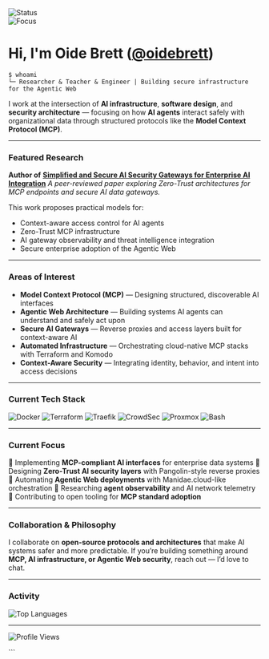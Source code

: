<!-- Profile Header -->
<div align="left">
  <img src="https://img.shields.io/badge/Status-Building%20the%20Agentic%20Web-blue?style=for-the-badge&logo=server" alt="Status"/>
</div>
<div align="left">
  <img src="https://img.shields.io/badge/Focus-Secure%20AI%20Integration-green?style=for-the-badge&logo=shield" alt="Focus"/>
</div>

# Hi, I'm Oide Brett ([@oidebrett](https://github.com/oidebrett))

```shell
$ whoami
└─ Researcher & Teacher & Engineer | Building secure infrastructure for the Agentic Web
````

I work at the intersection of **AI infrastructure**, **software design**, and **security architecture** —
focusing on how **AI agents** interact safely with organizational data through structured protocols like the **Model Context Protocol (MCP)**.

---

### Featured Research

**Author of**
**[Simplified and Secure AI Security Gateways for Enterprise AI Integration](https://arxiv.org/abs/2504.19997)**
*A peer-reviewed paper exploring Zero-Trust architectures for MCP endpoints and secure AI data gateways.*

This work proposes practical models for:

* Context-aware access control for AI agents
* Zero-Trust MCP infrastructure
* AI gateway observability and threat intelligence integration
* Secure enterprise adoption of the Agentic Web

---

### Areas of Interest

* **Model Context Protocol (MCP)** — Designing structured, discoverable AI interfaces
* **Agentic Web Architecture** — Building systems AI agents can understand and safely act upon
* **Secure AI Gateways** — Reverse proxies and access layers built for context-aware AI
* **Automated Infrastructure** — Orchestrating cloud-native MCP stacks with Terraform and Komodo
* **Context-Aware Security** — Integrating identity, behavior, and intent into access decisions

---

### Current Tech Stack

<div align="left">

![Docker](https://img.shields.io/badge/Docker-2496ED?style=for-the-badge\&logo=docker\&logoColor=white)
![Terraform](https://img.shields.io/badge/Terraform-844FBA?style=for-the-badge\&logo=terraform\&logoColor=white)
![Traefik](https://img.shields.io/badge/Traefik-24A1C1?style=for-the-badge\&logo=traefikproxy\&logoColor=white)
![CrowdSec](https://img.shields.io/badge/CrowdSec-2E3440?style=for-the-badge\&logoColor=white)
![Proxmox](https://img.shields.io/badge/Proxmox-E57000?style=for-the-badge\&logo=proxmox\&logoColor=white)
![Bash](https://img.shields.io/badge/Bash-4EAA25?style=for-the-badge\&logo=gnu-bash\&logoColor=white)


</div>

---

### Current Focus

🔹 Implementing **MCP-compliant AI interfaces** for enterprise data systems
🔹 Designing **Zero-Trust AI security layers** with Pangolin-style reverse proxies
🔹 Automating **Agentic Web deployments** with Manidae.cloud-like orchestration
🔹 Researching **agent observability** and AI network telemetry
🔹 Contributing to open tooling for **MCP standard adoption**

---

### Collaboration & Philosophy

I collaborate on **open-source protocols and architectures** that make AI systems safer and more predictable.
If you’re building something around **MCP, AI infrastructure, or Agentic Web security**, reach out — I’d love to chat.

---

### Activity

![Top Languages](https://github-readme-stats.vercel.app/api/top-langs/?username=oidebrett\&layout=compact\&theme=dark)

---

<div align="left">

![Profile Views](https://komarev.com/ghpvc/?username=oidebrett\&for-the-badge)

</div>
```


